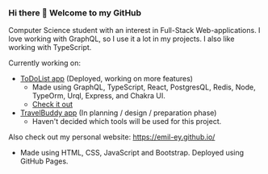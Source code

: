 ### Hi there 👋 Welcome to my GitHub

Computer Science student with an interest in Full-Stack Web-applications.
I love working with GraphQL, so I use it a lot in my projects. I also like working with TypeScript.

Currently working on:
* [ToDoList app](https://github.com/Emil-Ey/To-Do-List-App) (Deployed, working on more features)
  * Made using GraphQL, TypeScript, React, PostgresQL, Redis, Node, TypeOrm, Urql, Express, and Chakra UI.
  * [Check it out](https://eybye-todo.xyz/)
* [TravelBuddy app](https://github.com/Emil-Ey/TravelBuddy) (In planning / design / preparation phase)
  * Haven't decided which tools will be used for this project.

Also check out my personal website: https://emil-ey.github.io/
* Made using HTML, CSS, JavaScript and Bootstrap. Deployed using GitHub Pages.
<!--
**Emil-Ey/Emil-Ey** is a ✨ _special_ ✨ repository because its `README.md` (this file) appears on your GitHub profile.

Here are some ideas to get you started:

- 🔭 I’m currently working on ...
- 🌱 I’m currently learning ...
- 👯 I’m looking to collaborate on ...
- 🤔 I’m looking for help with ...
- 💬 Ask me about ...
- 📫 How to reach me: ...
- 😄 Pronouns: ...
- ⚡ Fun fact: ...
-->
